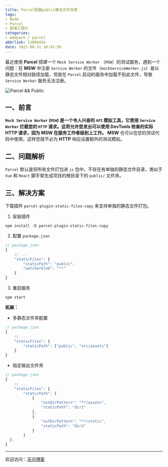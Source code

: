 ```yaml
---
title: Parcel配置public静态文件目录
tags:
- Node
- Parcel
- 前端工程化
categories:
- webpack / parcel
abbrlink: 1109943e
date: 2022-08-31 10:42:58
---
```


最近使用 **Parcel** 搭建一个 `Mock Service Worker` （`MSW`）的测试服务，遇到一个问题：在 **MSW** 中注册 `Service Worker` 的文件（`mockServiceWorker.js`）是以静态文件相对路径加载，但是在 `Parcel` 启动的服务中加载不到此文件，导致 `Service Worker` 服务无法注册。  

![Parcel && Public](https://tiven.cn/static/img/img-parcel-02-CNX0p6DL5IpDt52RYJmKR.jpg)

[//]: # (<!-- more -->)

## 一、前言

**`Mock Service Worker` (`MSW`) 是一个令人兴奋的 `API` 模拟工具，它使用 `Service Worker` 拦截您的 `HTTP` 请求。这将允许您发出可以使用 DevTools 检查的实际 HTTP 请求，因为 MSW 在服务工作者级别上工作。**
**MSW** 也可以在您的测试代码中使用，这样您就不必为 **HTTP** 响应设置额外的测试模拟。

## 二、问题解析

`Parcel` 默认是将所有文件打包进 `js` 包中，不存在有单独的静态文件目录，类似于 `Vue` 和 `React` 脚手架生成项目的根目录下的 `public/` 文件夹。

## 三、解决方案

下载插件 `parcel-plugin-static-files-copy` 来支持单独的静态文件打包。

1. 安装插件

```shell
npm install -D parcel-plugin-static-files-copy
```

2. 配置 `package.json`

```js
// package.json
{
    // ...
    "staticFiles": {
        "staticPath": "public",
        "watcherGlob": "**"
    }
}
```

3. 重启服务

```shell
npm start
```

**拓展：**

* 多静态文件夹配置

```js
// package.json
{
    // ...
    "staticFiles": {
        "staticPath": ["public", "src/assets"]
    }
}
```

* 指定输出文件夹

```js
// package.json
{
    // ...
    "staticFiles": {
        "staticPath": [
            {
                "outDirPattern": "**/assets",
                "staticPath": "dir1"
            },
            {
                "outDirPattern": "**/static",
                "staticPath": "dir2"
            }
        ]
  },
}
```

---

欢迎访问：[天问博客](https://tiven.cn/p/1109943e/ "天问博客-专注于大前端技术")

